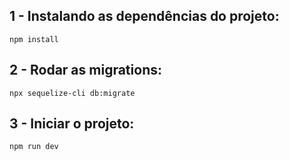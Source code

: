 ## 1 - Instalando as dependências do projeto:

```
npm install
```

## 2 - Rodar as migrations:
```
npx sequelize-cli db:migrate
```

## 3 - Iniciar o projeto:
```
npm run dev 
```

